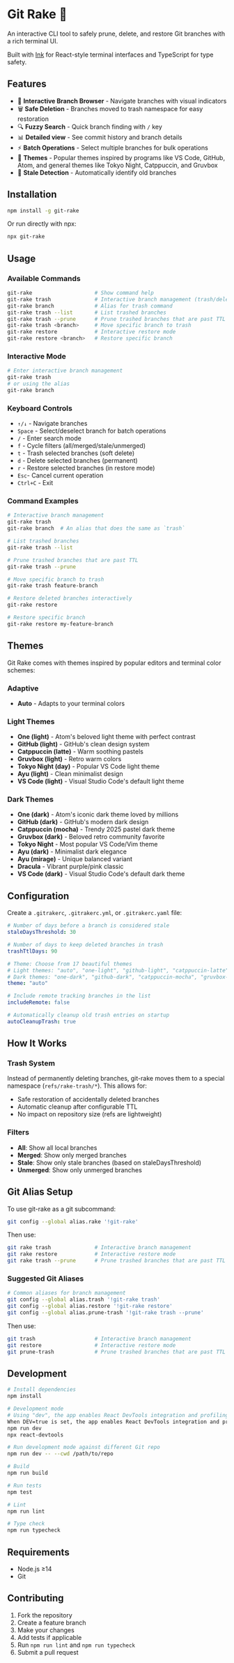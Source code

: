 # Git Rake 🍂

An interactive CLI tool to safely prune, delete, and restore Git branches with a rich terminal UI.

Built with [Ink](https://github.com/vadimdemedes/ink) for React-style terminal interfaces and TypeScript for type safety.

## Features

- 🎯 **Interactive Branch Browser** - Navigate branches with visual indicators
- 🗑️ **Safe Deletion** - Branches moved to trash namespace for easy restoration
- 🔍 **Fuzzy Search** - Quick branch finding with `/` key
- 📊 **Detailed view** - See commit history and branch details
- ⚡ **Batch Operations** - Select multiple branches for bulk operations
- 🎨 **Themes** - Popular themes inspired by programs like VS Code, GitHub, Atom, and general themes like Tokyo Night, Catppuccin, and Gruvbox
- 📅 **Stale Detection** - Automatically identify old branches

## Installation

```bash
npm install -g git-rake
```

Or run directly with npx:
```bash
npx git-rake
```

## Usage

### Available Commands
```bash
git-rake                    # Show command help
git-rake trash              # Interactive branch management (trash/delete)
git-rake branch             # Alias for trash command
git-rake trash --list       # List trashed branches
git-rake trash --prune      # Prune trashed branches that are past TTL
git-rake trash <branch>     # Move specific branch to trash
git-rake restore            # Interactive restore mode
git-rake restore <branch>   # Restore specific branch
```

### Interactive Mode
```bash
# Enter interactive branch management
git-rake trash
# or using the alias
git-rake branch
```

### Keyboard Controls
- `↑/↓` - Navigate branches
- `Space` - Select/deselect branch for batch operations
- `/` - Enter search mode
- `f` - Cycle filters (all/merged/stale/unmerged)
- `t` - Trash selected branches (soft delete)
- `d` - Delete selected branches (permanent)
- `r` - Restore selected branches (in restore mode)
- `Esc`- Cancel current operation
- `Ctrl+C` - Exit

### Command Examples

```bash
# Interactive branch management
git-rake trash
git-rake branch  # An alias that does the same as `trash`

# List trashed branches
git-rake trash --list

# Prune trashed branches that are past TTL
git-rake trash --prune

# Move specific branch to trash
git-rake trash feature-branch

# Restore deleted branches interactively
git-rake restore

# Restore specific branch
git-rake restore my-feature-branch
```

## Themes

Git Rake comes with themes inspired by popular editors and terminal color schemes:

### Adaptive
- **Auto** - Adapts to your terminal colors

### Light Themes
- **One (light)** - Atom's beloved light theme with perfect contrast
- **GitHub (light)** - GitHub's clean design system
- **Catppuccin (latte)** - Warm soothing pastels
- **Gruvbox (light)** - Retro warm colors
- **Tokyo Night (day)** - Popular VS Code light theme
- **Ayu (light)** - Clean minimalist design
- **VS Code (light)** - Visual Studio Code's default light theme

### Dark Themes
- **One (dark)** - Atom's iconic dark theme loved by millions
- **GitHub (dark)** - GitHub's modern dark design
- **Catppuccin (mocha)** - Trendy 2025 pastel dark theme
- **Gruvbox (dark)** - Beloved retro community favorite
- **Tokyo Night** - Most popular VS Code/Vim theme
- **Ayu (dark)** - Minimalist dark elegance
- **Ayu (mirage)** - Unique balanced variant
- **Dracula** - Vibrant purple/pink classic
- **VS Code (dark)** - Visual Studio Code's default dark theme

## Configuration

Create a `.gitrakerc`, `.gitrakerc.yml`, or `.gitrakerc.yaml` file:

```yaml
# Number of days before a branch is considered stale
staleDaysThreshold: 30

# Number of days to keep deleted branches in trash
trashTtlDays: 90

# Theme: Choose from 17 beautiful themes
# Light themes: "auto", "one-light", "github-light", "catppuccin-latte", "gruvbox-light", "tokyo-night-day", "ayu-light", "vscode-light"
# Dark themes: "one-dark", "github-dark", "catppuccin-mocha", "gruvbox-dark", "tokyo-night", "ayu-dark", "ayu-mirage", "dracula", "vscode-dark"
theme: "auto"

# Include remote tracking branches in the list
includeRemote: false

# Automatically cleanup old trash entries on startup
autoCleanupTrash: true
```

## How It Works

### Trash System
Instead of permanently deleting branches, git-rake moves them to a special namespace (`refs/rake-trash/*`). This allows for:
- Safe restoration of accidentally deleted branches
- Automatic cleanup after configurable TTL
- No impact on repository size (refs are lightweight)

### Filters
- **All**: Show all local branches
- **Merged**: Show only merged branches
- **Stale**: Show only stale branches (based on staleDaysThreshold)
- **Unmerged**: Show only unmerged branches

## Git Alias Setup

To use git-rake as a git subcommand:

```bash
git config --global alias.rake '!git-rake'
```

Then use:
```bash
git rake trash              # Interactive branch management
git rake restore            # Interactive restore mode
git rake trash --prune      # Prune trashed branches that are past TTL
```

### Suggested Git Aliases

```bash
# Common aliases for branch management
git config --global alias.trash '!git-rake trash'
git config --global alias.restore '!git-rake restore'
git config --global alias.prune-trash '!git-rake trash --prune'
```

Then use:
```bash
git trash                   # Interactive branch management
git restore                 # Interactive restore mode
git prune-trash             # Prune trashed branches that are past TTL
```

## Development

```bash
# Install dependencies
npm install

# Development mode
# Using "dev", the app enables React DevTools integration and profiling.
When DEV=true is set, the app enables React DevTools integration and profiling.
npm run dev
npx react-devtools

# Run development mode against different Git repo
npm run dev -- --cwd /path/to/repo

# Build
npm run build

# Run tests
npm test

# Lint
npm run lint

# Type check
npm run typecheck
```

## Requirements

- Node.js ≥14
- Git

## Contributing

1. Fork the repository
2. Create a feature branch
3. Make your changes
4. Add tests if applicable
5. Run `npm run lint` and `npm run typecheck`
6. Submit a pull request
